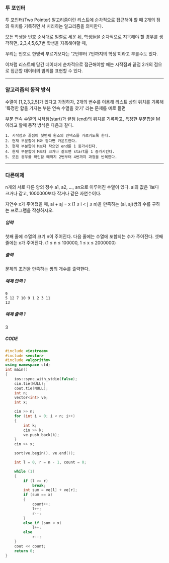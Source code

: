 ### 투 포인터

투 포인터(Two Pointer) 알고리즘이란 리스트에 순차적으로 접근해야 할 때 2개의 점의 위치를 기록하면 서 처리하는 알고리즘을 의미한다.

모든 학생을 번호 순서대로 일렬로 세운 뒤, 학생들을 순차적으로 지목해야 할 경우를 생각하면, 2,3,4,5,6,7번 학생을 지목해야할 때,

우리는 번호로 한명씩 부르기보다는 '2번부터 7번까지의 학생'이라고 부를수도 있다.

이처럼 리스트에 담긴 데이터에 순차적으로 접근해야할 때는 시작점과 끝점 2개의 점으로 접근할 데이터의 범위를 표현할 수 있다.

--------------------------------------------------------------

### 알고리즘의 동작 방식

수열이 [1,2,3,2,5]가 있다고 가정하자, 2개의 변수를 이용해 리스트 상의 위치를 기록해 '특정한 합을 가지는 부분 연속 수열을 찾기' 라는 문제를 예로 들면

부분 연속 수열의 시작점(start)과 끝점 (end)의 위치를 기록하고, 특정한 부분합을 M이라고 할때 동작 방식은 다음과 같다.

```
1. 시작점과 끝점이 첫번째 원소의 인덱스를 가르키도록 한다.
2. 현재 부분합이 M과 같다면 카운트한다.
3. 현재 부분합이 M보다 작으면 end를 1 증가시킨다.
4. 현재 부분합이 M보다 크거나 같으면 start를 1 증가시킨다.
5. 모든 경우를 확인할 때까지 2번부터 4번까지 과정을 반복한다.
```

--------------------------------------------------------------

### 다른예제

n개의 서로 다른 양의 정수 a1, a2, ..., an으로 이루어진 수열이 있다. ai의 값은 1보다 크거나 같고, 1000000보다 작거나 같은 자연수이다. 

자연수 x가 주어졌을 때, ai + aj = x (1 ≤ i < j ≤ n)을 만족하는 (ai, aj)쌍의 수를 구하는 프로그램을 작성하시오.

##### 입력

첫째 줄에 수열의 크기 n이 주어진다. 다음 줄에는 수열에 포함되는 수가 주어진다. 셋째 줄에는 x가 주어진다. (1 ≤ n ≤ 100000, 1 ≤ x ≤ 2000000)

##### 출력

문제의 조건을 만족하는 쌍의 개수를 출력한다.

##### 예제 입력 1 
```
9
5 12 7 10 9 1 2 3 11
13
```

##### 예제 출력 1 

3

##### CODE

```C++
#include <iostream>
#include <vector>
#include <algorithm>
using namespace std;
int main()
{
	ios::sync_with_stdio(false);
	cin.tie(NULL);
	cout.tie(NULL);
	int n;
	vector<int> ve;
	int x;

	cin >> n;
	for (int i = 0; i < n; i++)
	{
		int k;
		cin >> k;
		ve.push_back(k);
	}
	cin >> x;

	sort(ve.begin(), ve.end());

	int l = 0, r = n - 1, count = 0;

	while (1)
	{
		if (l >= r)
			break;
		int sum = ve[l] + ve[r];
		if (sum == x)
		{
			count++;
			l++;
			r--;
		}
		else if (sum < x)
			l++;
		else
			r--;
	}
	cout << count;
	return 0;
}
```
